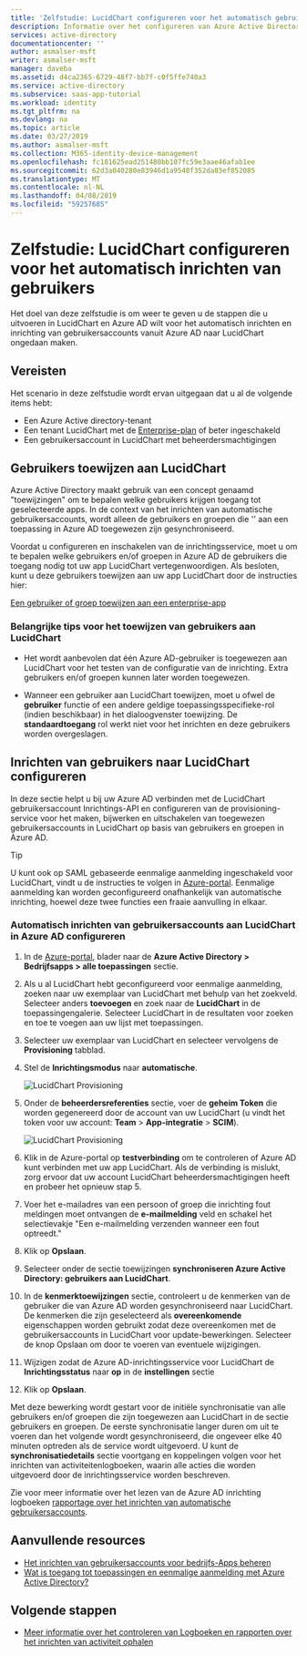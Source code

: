 ```yaml
---
title: 'Zelfstudie: LucidChart configureren voor het automatisch gebruikers inrichten met Azure Active Directory | Microsoft Docs'
description: Informatie over het configureren van Azure Active Directory voor het automatisch inrichten en inrichting ongedaan maken-gebruikersaccounts met LucidChart.
services: active-directory
documentationcenter: ''
author: asmalser-msft
writer: asmalser-msft
manager: daveba
ms.assetid: d4ca2365-6729-48f7-bb7f-c0f5ffe740a3
ms.service: active-directory
ms.subservice: saas-app-tutorial
ms.workload: identity
ms.tgt_pltfrm: na
ms.devlang: na
ms.topic: article
ms.date: 03/27/2019
ms.author: asmalser-msft
ms.collection: M365-identity-device-management
ms.openlocfilehash: fc181625ead251480bb107fc59e3aae46afab1ee
ms.sourcegitcommit: 62d3a040280e83946d1a9548f352da83ef852085
ms.translationtype: MT
ms.contentlocale: nl-NL
ms.lasthandoff: 04/08/2019
ms.locfileid: "59257685"
---
```

# <a name="tutorial-configure-lucidchart-for-automatic-user-provisioning"></a>Zelfstudie: LucidChart configureren voor het automatisch inrichten van gebruikers

Het doel van deze zelfstudie is om weer te geven u de stappen die u uitvoeren in LucidChart en Azure AD wilt voor het automatisch inrichten en inrichting van gebruikersaccounts vanuit Azure AD naar LucidChart ongedaan maken. 

## <a name="prerequisites"></a>Vereisten

Het scenario in deze zelfstudie wordt ervan uitgegaan dat u al de volgende items hebt:

* Een Azure Active directory-tenant
* Een tenant LucidChart met de [Enterprise-plan](https://www.lucidchart.com/user/117598685#/subscriptionLevel) of beter ingeschakeld
* Een gebruikersaccount in LucidChart met beheerdersmachtigingen

## <a name="assigning-users-to-lucidchart"></a>Gebruikers toewijzen aan LucidChart

Azure Active Directory maakt gebruik van een concept genaamd "toewijzingen" om te bepalen welke gebruikers krijgen toegang tot geselecteerde apps. In de context van het inrichten van automatische gebruikersaccounts, wordt alleen de gebruikers en groepen die '' aan een toepassing in Azure AD toegewezen zijn gesynchroniseerd.

Voordat u configureren en inschakelen van de inrichtingsservice, moet u om te bepalen welke gebruikers en/of groepen in Azure AD de gebruikers die toegang nodig tot uw app LucidChart vertegenwoordigen. Als besloten, kunt u deze gebruikers toewijzen aan uw app LucidChart door de instructies hier:

[Een gebruiker of groep toewijzen aan een enterprise-app](../manage-apps/assign-user-or-group-access-portal.md)

### <a name="important-tips-for-assigning-users-to-lucidchart"></a>Belangrijke tips voor het toewijzen van gebruikers aan LucidChart

* Het wordt aanbevolen dat één Azure AD-gebruiker is toegewezen aan LucidChart voor het testen van de configuratie van de inrichting. Extra gebruikers en/of groepen kunnen later worden toegewezen.

* Wanneer een gebruiker aan LucidChart toewijzen, moet u ofwel de **gebruiker** functie of een andere geldige toepassingsspecifieke-rol (indien beschikbaar) in het dialoogvenster toewijzing. De **standaardtoegang** rol werkt niet voor het inrichten en deze gebruikers worden overgeslagen.

## <a name="configuring-user-provisioning-to-lucidchart"></a>Inrichten van gebruikers naar LucidChart configureren

In deze sectie helpt u bij uw Azure AD verbinden met de LucidChart gebruikersaccount Inrichtings-API en configureren van de provisioning-service voor het maken, bijwerken en uitschakelen van toegewezen gebruikersaccounts in LucidChart op basis van gebruikers en groepen in Azure AD.

> [!TIP]
> U kunt ook op SAML gebaseerde eenmalige aanmelding ingeschakeld voor LucidChart, vindt u de instructies te volgen in [Azure-portal](https://portal.azure.com). Eenmalige aanmelding kan worden geconfigureerd onafhankelijk van automatische inrichting, hoewel deze twee functies een fraaie aanvulling in elkaar.

### <a name="configure-automatic-user-account-provisioning-to-lucidchart-in-azure-ad"></a>Automatisch inrichten van gebruikersaccounts aan LucidChart in Azure AD configureren

1. In de [Azure-portal](https://portal.azure.com), blader naar de **Azure Active Directory > Bedrijfsapps > alle toepassingen** sectie.

2. Als u al LucidChart hebt geconfigureerd voor eenmalige aanmelding, zoeken naar uw exemplaar van LucidChart met behulp van het zoekveld. Selecteer anders **toevoegen** en zoek naar de **LucidChart** in de toepassingengalerie. Selecteer LucidChart in de resultaten voor zoeken en toe te voegen aan uw lijst met toepassingen.

3. Selecteer uw exemplaar van LucidChart en selecteer vervolgens de **Provisioning** tabblad.

4. Stel de **Inrichtingsmodus** naar **automatische**.

    ![LucidChart Provisioning](./media/lucidchart-provisioning-tutorial/LucidChart1.png)

5. Onder de **beheerdersreferenties** sectie, voer de **geheim Token** die worden gegenereerd door de account van uw LucidChart (u vindt het token voor uw account: **Team** > **App-integratie** > **SCIM**).

    ![LucidChart Provisioning](./media/lucidchart-provisioning-tutorial/LucidChart2.png)

6. Klik in de Azure-portal op **testverbinding** om te controleren of Azure AD kunt verbinden met uw app LucidChart. Als de verbinding is mislukt, zorg ervoor dat uw account LucidChart beheerdersmachtigingen heeft en probeer het opnieuw stap 5.

7. Voer het e-mailadres van een persoon of groep die inrichting fout meldingen moet ontvangen de **e-mailmelding** veld en schakel het selectievakje "Een e-mailmelding verzenden wanneer een fout optreedt."

8. Klik op **Opslaan**.

9. Selecteer onder de sectie toewijzingen **synchroniseren Azure Active Directory: gebruikers aan LucidChart**.

10. In de **kenmerktoewijzingen** sectie, controleert u de kenmerken van de gebruiker die van Azure AD worden gesynchroniseerd naar LucidChart. De kenmerken die zijn geselecteerd als **overeenkomende** eigenschappen worden gebruikt zodat deze overeenkomen met de gebruikersaccounts in LucidChart voor update-bewerkingen. Selecteer de knop Opslaan om door te voeren van eventuele wijzigingen.

11. Wijzigen zodat de Azure AD-inrichtingsservice voor LucidChart de **Inrichtingsstatus** naar **op** in de **instellingen** sectie

12. Klik op **Opslaan**.

Met deze bewerking wordt gestart voor de initiële synchronisatie van alle gebruikers en/of groepen die zijn toegewezen aan LucidChart in de sectie gebruikers en groepen. De eerste synchronisatie langer duren om uit te voeren dan het volgende wordt gesynchroniseerd, die ongeveer elke 40 minuten optreden als de service wordt uitgevoerd. U kunt de **synchronisatiedetails** sectie voortgang en koppelingen volgen voor het inrichten van activiteitenlogboeken, waarin alle acties die worden uitgevoerd door de inrichtingsservice worden beschreven.

Zie voor meer informatie over het lezen van de Azure AD inrichting logboeken [rapportage over het inrichten van automatische gebruikersaccounts](../manage-apps/check-status-user-account-provisioning.md).

## <a name="additional-resources"></a>Aanvullende resources

* [Het inrichten van gebruikersaccounts voor bedrijfs-Apps beheren](../manage-apps/configure-automatic-user-provisioning-portal.md)
* [Wat is toegang tot toepassingen en eenmalige aanmelding met Azure Active Directory?](../manage-apps/what-is-single-sign-on.md)

## <a name="next-steps"></a>Volgende stappen

* [Meer informatie over het controleren van Logboeken en rapporten over het inrichten van activiteit ophalen](../manage-apps/check-status-user-account-provisioning.md)
